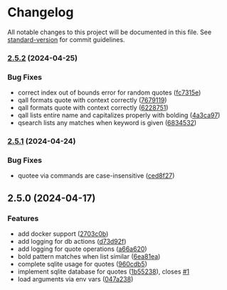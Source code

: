# Changelog

All notable changes to this project will be documented in this file. See [standard-version](https://github.com/conventional-changelog/standard-version) for commit guidelines.

### [2.5.2](https://github.com/dlg1206/Discord-Quote-Bot/compare/v2.5.1...v2.5.2) (2024-04-25)


### Bug Fixes

* correct index out of bounds error for random quotes ([fc7315e](https://github.com/dlg1206/Discord-Quote-Bot/commit/fc7315e295de613d0d5de56d7bf89b2d6c8fdb0c))
* qall formats quote with context correctly ([7679119](https://github.com/dlg1206/Discord-Quote-Bot/commit/7679119dceb47700ee67e0b7e72854a2d13286e6))
* qall formats quote with context correctly ([6228751](https://github.com/dlg1206/Discord-Quote-Bot/commit/6228751abf46ef5a6e0512e2fb3bd6abcee51b06))
* qall lists entire name and capitalizes properly with bolding ([4a3ca97](https://github.com/dlg1206/Discord-Quote-Bot/commit/4a3ca97ae59078b991ac87f01704260a06d85595))
* qsearch lists any matches when keyword is given ([6834532](https://github.com/dlg1206/Discord-Quote-Bot/commit/6834532a8a2849adb1fba5837bc865b23ed1d0ea))

### [2.5.1](https://github.com/dlg1206/Discord-Quote-Bot/compare/v2.5.0...v2.5.1) (2024-04-24)


### Bug Fixes

* quotee via commands are case-insensitive ([ced8f27](https://github.com/dlg1206/Discord-Quote-Bot/commit/ced8f2770a01c067395c2fe88bb14751d0c53ca2))

## 2.5.0 (2024-04-17)


### Features

* add docker support ([2703c0b](https://github.com/dlg1206/Discord-Quote-Bot/commit/2703c0be492451de6c66771f3cc4331af08075c3))
* add logging for db actions ([d73d92f](https://github.com/dlg1206/Discord-Quote-Bot/commit/d73d92fa00c89245ee95a1d2b951e891ab990925))
* add logging for quote operations ([a66a620](https://github.com/dlg1206/Discord-Quote-Bot/commit/a66a6204dd1adc6730389ef6a19e9ac0bdfc07f8))
* bold pattern matches when list similar ([6ea81ea](https://github.com/dlg1206/Discord-Quote-Bot/commit/6ea81ea3c9b4043b34f5f7075196bbd0e2005c49))
* complete sqlite usage for quotes ([960cdb5](https://github.com/dlg1206/Discord-Quote-Bot/commit/960cdb51bf5f3715dbda98236e3cf3b3ecfcfb82))
* implement sqlite database for quotes ([1b55238](https://github.com/dlg1206/Discord-Quote-Bot/commit/1b55238163f9e4751b51e9e1224277465ce9ca73)), closes [#1](https://github.com/dlg1206/Discord-Quote-Bot/issues/1)
* load arguments via env vars ([047a238](https://github.com/dlg1206/Discord-Quote-Bot/commit/047a238524bb2ce49aee1c09d8d933a8455687bc))
